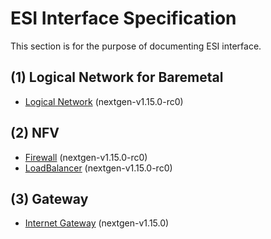# ESI Interface Specification

This section is for the purpose of documenting ESI interface.

## (1) Logical Network for Baremetal
* [Logical Network](00_logical_network/00_logical_network.md) (nextgen-v1.15.0-rc0)

## (2) NFV
* [Firewall](04_firewall/00_firewall.md) (nextgen-v1.15.0-rc0)
* [LoadBalancer](05_load_balancer/00_load_balancer.md) (nextgen-v1.15.0-rc0)

## (3) Gateway
* [Internet Gateway](02_internet_gateway/00_internet_gateway.md) (nextgen-v1.15.0)

